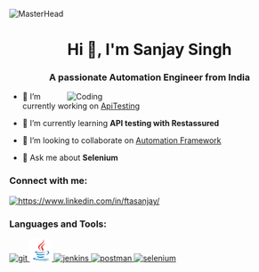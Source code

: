![MasterHead](https://www.pcloudy.com/wp-content/uploads/2019/11/automation-testing-tools.png)

<h1 align="center">Hi 👋, I'm Sanjay Singh</h1>
<h3 align="center">A passionate Automation Engineer from India</h3>

<img align="right" alt="Coding" width="400" src="https://qph.cf2.quoracdn.net/main-qimg-57b96628d1311cc1e2d32f3bc152683e">

- 🔭 I’m currently working on [ApiTesting](https://github.com/fta-sanjay/com.rest.Apitesting)

- 🌱 I’m currently learning **API testing with Restassured**

- 👯 I’m looking to collaborate on [Automation Framework](https://github.com/fta-sanjay/Automationframework)

- 💬 Ask me about **Selenium**

<h3 align="left">Connect with me:</h3>
<p align="left">
<a href="https://linkedin.com/in/https://www.linkedin.com/in/ftasanjay/" target="blank"><img align="center" src="https://raw.githubusercontent.com/rahuldkjain/github-profile-readme-generator/master/src/images/icons/Social/linked-in-alt.svg" alt="https://www.linkedin.com/in/ftasanjay/" height="30" width="40" /></a>
</p>

<h3 align="left">Languages and Tools:</h3>
<p align="left"> <a href="https://git-scm.com/" target="_blank" rel="noreferrer"> <img src="https://www.vectorlogo.zone/logos/git-scm/git-scm-icon.svg" alt="git" width="40" height="40"/> </a> <a href="https://www.java.com" target="_blank" rel="noreferrer"> <img src="https://raw.githubusercontent.com/devicons/devicon/master/icons/java/java-original.svg" alt="java" width="40" height="40"/> </a> <a href="https://www.jenkins.io" target="_blank" rel="noreferrer"> <img src="https://www.vectorlogo.zone/logos/jenkins/jenkins-icon.svg" alt="jenkins" width="40" height="40"/> </a> <a href="https://postman.com" target="_blank" rel="noreferrer"> <img src="https://www.vectorlogo.zone/logos/getpostman/getpostman-icon.svg" alt="postman" width="40" height="40"/> </a> <a href="https://www.selenium.dev" target="_blank" rel="noreferrer"> <img src="https://raw.githubusercontent.com/detain/svg-logos/780f25886640cef088af994181646db2f6b1a3f8/svg/selenium-logo.svg" alt="selenium" width="40" height="40"/> </a> </p>
